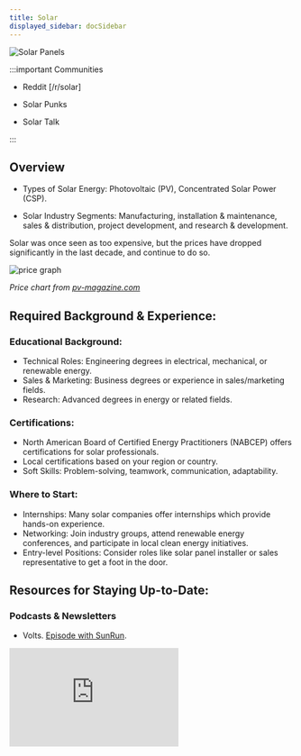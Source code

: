 ```yaml
---
title: Solar 
displayed_sidebar: docSidebar
---
```


![Solar Panels](/img/solar-panels.jpg)

:::important Communities

- Reddit [/r/solar]

- Solar Punks

- Solar Talk

:::

## Overview

* Types of Solar Energy: Photovoltaic (PV), Concentrated Solar Power (CSP).

* Solar Industry Segments: Manufacturing, installation & maintenance, sales & distribution, project development, and research & development.

Solar was once seen as too expensive, but the prices have dropped significantly in the last decade, and continue to do so.

![price graph](/img/solar-price-chart.jpg)

_Price chart from [pv-magazine.com](https://www.pv-magazine.com/magazine-archive/module-prices-falling-with-no-end-in-sight/)_

## Required Background & Experience:

###  Educational Background:
* Technical Roles: Engineering degrees in electrical, mechanical, or renewable energy.
* Sales & Marketing: Business degrees or experience in sales/marketing fields.
* Research: Advanced degrees in energy or related fields.

### Certifications:
* North American Board of Certified Energy Practitioners (NABCEP) offers certifications for solar professionals.
* Local certifications based on your region or country.
* Soft Skills: Problem-solving, teamwork, communication, adaptability.

### Where to Start:

* Internships: Many solar companies offer internships which provide hands-on experience.
* Networking: Join industry groups, attend renewable energy conferences, and participate in local clean energy initiatives.
* Entry-level Positions: Consider roles like solar panel installer or sales representative to get a foot in the door.

## Resources for Staying Up-to-Date:

### Podcasts & Newsletters

* Volts. [Episode with SunRun](https://www.volts.wtf/p/how-to-accelerate-rooftop-solar-and#details).

<iframe 
  allow="autoplay *; encrypted-media *; fullscreen *; clipboard-write" 
  frameBorder="0" 
  height="175" 
  style={{width:'100%', maxWidth:'660px', overflow:'hidden', borderRadius:'10px'}} 
  sandbox="allow-forms allow-popups allow-same-origin allow-scripts allow-storage-access-by-user-activation allow-top-navigation-by-user-activation" 
  src="https://embed.podcasts.apple.com/us/podcast/how-to-accelerate-rooftop-solar-household-batteries/id1548554104?i=1000628024034"
/>

### Websites
* [Solar Energy Industries Association (SEIA)](https://www.seia.org/)
* [International Solar Energy Society (ISES)](https://www.ises.org/)

### Books:
* "Solar Electricity Handbook" by Michael Boxwell
* "Solar Energy Engineering: Processes and Systems" by Soteris A. Kalogirou

### Courses:
* Platforms like Coursera and Udemy offer courses on solar energy and its applications.

* Check local universities for specialized programs in renewable energy.

* Forums & Communities: Websites like SolarPanelTalk or the subreddit r/solar can be invaluable for peer discussions.

### Job Platforms & Websites:

- SolarJobsUSA
- Solar Energy Jobs.

### Career Progression & Potential Roles:

* Entry-level: Solar Installer, Customer Service Representative, Junior Salesperson.

* Mid-level: Project Manager, Senior Engineer, Sales Manager.

* Senior-level: Director of Operations, Chief Technology

_Photo by <a href="https://unsplash.com/@publicpowerorg?utm_content=creditCopyText&utm_medium=referral&utm_source=unsplash">American Public Power Association</a> on <a href="https://unsplash.com/photos/solar-panel-under-blue-sky-XGAZzyLzn18?utm_content=creditCopyText&utm_medium=referral&utm_source=unsplash">Unsplash</a>_